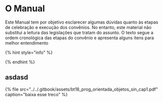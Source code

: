 # O Manual

Este Manual tem por objetivo esclarecer algumas dúvidas quanto às etapas de celebração e execução dos convênios. No entanto, este material não substitui a leitura das legislações que tratam do assunto. O texto segue a ordem cronológica das etapas do convênio e apresenta alguns itens para melhor entendimento

{% hint style="info" %}

{% endhint %}

## asdasd



{% file src="../../.gitbook/assets/bt18\_prog\_orientada\_objetos\_sin\_cap1.pdf" caption="baixa esse treco" %}

